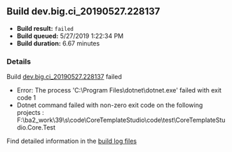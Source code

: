 ## Build dev.big.ci_20190527.228137
- **Build result:** `failed`
- **Build queued:** 5/27/2019 1:22:34 PM
- **Build duration:** 6.67 minutes
### Details
Build [dev.big.ci_20190527.228137](https://winappstudio.visualstudio.com/web/build.aspx?pcguid=a4ef43be-68ce-4195-a619-079b4d9834c2&builduri=vstfs%3a%2f%2f%2fBuild%2fBuild%2f28137) failed

+ Error: The process 'C:\Program Files\dotnet\dotnet.exe' failed with exit code 1
+ Dotnet command failed with non-zero exit code on the following projects : F:\ba2\_work\39\s\code\CoreTemplateStudio\code\test\CoreTemplateStudio.Core.Test

Find detailed information in the [build log files](https://uwpctdiags.blob.core.windows.net/buildlogs/dev.big.ci_20190527.228137_logs.zip)
